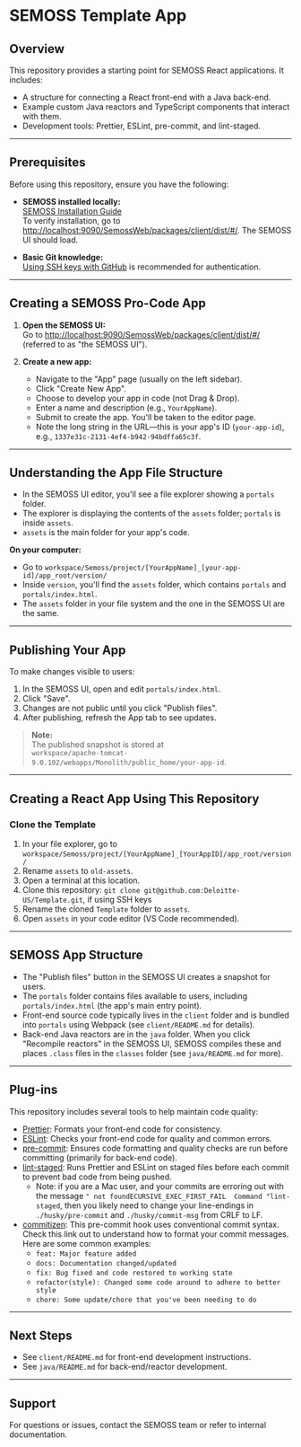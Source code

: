 # SEMOSS Template App

## Overview

This repository provides a starting point for SEMOSS React applications. It includes:

- A structure for connecting a React front-end with a Java back-end.
- Example custom Java reactors and TypeScript components that interact with them.
- Development tools: Prettier, ESLint, pre-commit, and lint-staged.

---

## Prerequisites

Before using this repository, ensure you have the following:

- **SEMOSS installed locally:**  
  [SEMOSS Installation Guide](https://amedeloitte.sharepoint.com/:p:/r/sites/SEMOSS/_layouts/15/Doc.aspx?sourcedoc=%7B4234D7E0-E161-4168-B889-29B4BBE07C67%7D&file=SEMOSS%20DEV%20Install_2024-07-24%20Working%20Version.pptx&action=edit&mobileredirect=true)  
  To verify installation, go to [http://localhost:9090/SemossWeb/packages/client/dist/#/](http://localhost:9090/SemossWeb/packages/client/dist/#/). The SEMOSS UI should load.

- **Basic Git knowledge:**  
  [Using SSH keys with GitHub](https://docs.github.com/en/authentication/connecting-to-github-with-ssh) is recommended for authentication.

---

## Creating a SEMOSS Pro-Code App

1. **Open the SEMOSS UI:**  
   Go to [http://localhost:9090/SemossWeb/packages/client/dist/#/](http://localhost:9090/SemossWeb/packages/client/dist/#/) (referred to as "the SEMOSS UI").

2. **Create a new app:**
    - Navigate to the "App" page (usually on the left sidebar).
    - Click "Create New App".
    - Choose to develop your app in code (not Drag & Drop).
    - Enter a name and description (e.g., `YourAppName`).
    - Submit to create the app. You'll be taken to the editor page.
    - Note the long string in the URL—this is your app's ID (`your-app-id`), e.g., `1337e31c-2131-4ef4-b942-94bdffa65c3f`.

---

## Understanding the App File Structure

- In the SEMOSS UI editor, you'll see a file explorer showing a `portals` folder.
- The explorer is displaying the contents of the `assets` folder; `portals` is inside `assets`.
- `assets` is the main folder for your app's code.

**On your computer:**

- Go to `workspace/Semoss/project/[YourAppName]_[your-app-id]/app_root/version/`
- Inside `version`, you'll find the `assets` folder, which contains `portals` and `portals/index.html`.
- The `assets` folder in your file system and the one in the SEMOSS UI are the same.

---

## Publishing Your App

To make changes visible to users:

1. In the SEMOSS UI, open and edit `portals/index.html`.
2. Click "Save".
3. Changes are not public until you click "Publish files".
4. After publishing, refresh the App tab to see updates.

> **Note:**  
> The published snapshot is stored at  
> `workspace/apache-tomcat-9.0.102/webapps/Monolith/public_home/your-app-id`.

---

## Creating a React App Using This Repository

### Clone the Template

1. In your file explorer, go to  
   `workspace/Semoss/project/[YourAppName]_[YourAppID]/app_root/version/`
2. Rename `assets` to `old-assets`.
3. Open a terminal at this location.
4. Clone this repository:
   `git clone git@github.com:Deloitte-US/Template.git`, if using SSH keys
5. Rename the cloned `Template` folder to `assets`.
6. Open `assets` in your code editor (VS Code recommended).

---

## SEMOSS App Structure

- The "Publish files" button in the SEMOSS UI creates a snapshot for users.
- The `portals` folder contains files available to users, including `portals/index.html` (the app's main entry point).
- Front-end source code typically lives in the `client` folder and is bundled into `portals` using Webpack (see `client/README.md` for details).
- Back-end Java reactors are in the `java` folder. When you click "Recompile reactors" in the SEMOSS UI, SEMOSS compiles these and places `.class` files in the `classes` folder (see `java/README.md` for more).

---

## Plug-ins

This repository includes several tools to help maintain code quality:

- [Prettier](https://prettier.io/docs/): Formats your front-end code for consistency.
- [ESLint](https://eslint.org/docs/latest/use/core-concepts/): Checks your front-end code for quality and common errors.
- [pre-commit](https://pre-commit.com/): Ensures code formatting and quality checks are run before committing (primarily for back-end code).
- [lint-staged](https://github.com/okonet/lint-staged): Runs Prettier and ESLint on staged files before each commit to prevent bad code from being pushed.
  - Note: if you are a Mac user, and your commits are erroring out with the message `" not foundECURSIVE_EXEC_FIRST_FAIL  Command "lint-staged`, then you likely need to change your line-endings in `./husky/pre-commit` and `./husky/commit-msg` from CRLF to LF.
- [commitizen](https://www.conventionalcommits.org/en/v1.0.0/): This pre-commit hook uses conventional commit syntax. Check this link out to understand how to format your commit messages. Here are some common examples:
   - `feat: Major feature added`
   - `docs: Documentation changed/updated`
   - `fix: Bug fixed and code restored to working state`
   - `refactor(style): Changed some code around to adhere to better style`
   - `chore: Some update/chore that you've been needing to do`

---

## Next Steps

- See `client/README.md` for front-end development instructions.
- See `java/README.md` for back-end/reactor development.

---

## Support

For questions or issues, contact the SEMOSS team or refer to internal documentation.
